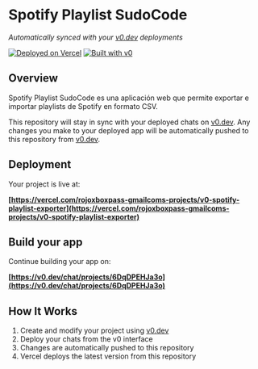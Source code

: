 # Spotify Playlist SudoCode

*Automatically synced with your [v0.dev](https://v0.dev) deployments*

[![Deployed on Vercel](https://img.shields.io/badge/Deployed%20on-Vercel-black?style=for-the-badge&logo=vercel)](https://vercel.com/rojoxboxpass-gmailcoms-projects/v0-spotify-playlist-exporter)
[![Built with v0](https://img.shields.io/badge/Built%20with-v0.dev-black?style=for-the-badge)](https://v0.dev/chat/projects/6DqDPEHJa3o)

## Overview

Spotify Playlist SudoCode es una aplicación web que permite exportar e importar playlists de Spotify en formato CSV.

This repository will stay in sync with your deployed chats on [v0.dev](https://v0.dev).
Any changes you make to your deployed app will be automatically pushed to this repository from [v0.dev](https://v0.dev).

## Deployment

Your project is live at:

**[https://vercel.com/rojoxboxpass-gmailcoms-projects/v0-spotify-playlist-exporter](https://vercel.com/rojoxboxpass-gmailcoms-projects/v0-spotify-playlist-exporter)**

## Build your app

Continue building your app on:

**[https://v0.dev/chat/projects/6DqDPEHJa3o](https://v0.dev/chat/projects/6DqDPEHJa3o)**

## How It Works

1. Create and modify your project using [v0.dev](https://v0.dev)
2. Deploy your chats from the v0 interface
3. Changes are automatically pushed to this repository
4. Vercel deploys the latest version from this repository
